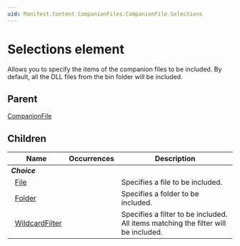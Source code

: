 ```yaml
---
uid: Manifest.Content.CompanionFiles.CompanionFile.Selections
---
```


# Selections element

Allows you to specify the items of the companion files to be included. By default, all the DLL files from the bin folder will be included.

## Parent

[CompanionFile](xref:Manifest.Content.CompanionFiles.CompanionFile)

## Children

|Name|Occurrences|Description|
|--- |--- |--- |
|***Choice***|||
|&nbsp;&nbsp;[File](xref:Manifest.Content.CompanionFiles.CompanionFile.Selections.File)||Specifies a file to be included.|
|&nbsp;&nbsp;[Folder](xref:Manifest.Content.CompanionFiles.CompanionFile.Selections.Folder)||Specifies a folder to be included.|
|&nbsp;&nbsp;[WildcardFilter](xref:Manifest.Content.CompanionFiles.CompanionFile.Selections.WildcardFilter)||Specifies a filter to be included. All items matching the filter will be included.|
